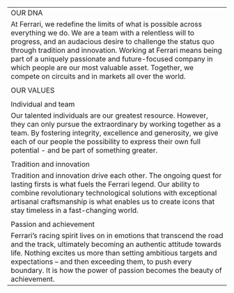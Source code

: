 |   |
|---|
|OUR DNA|
|At Ferrari, we redefine the limits of what is possible across everything we do. We are a team with a relentless will to progress, and an audacious desire to challenge the status quo through tradition and innovation. Working at Ferrari means being part of a uniquely passionate and future-focused company in which people are our most valuable asset. Together, we compete on circuits and in markets all over the world.|
||
|OUR VALUES|
||
|Individual and team|
|Our talented individuals are our greatest resource. However, they can only pursue the extraordinary by working together as a team. By fostering integrity, excellence and generosity, we give each of our people the possibility to express their own full potential - and be part of something greater.|
||
|Tradition and innovation|
|Tradition and innovation drive each other. The ongoing quest for lasting firsts is what fuels the Ferrari legend. Our ability to combine revolutionary technological solutions with exceptional artisanal craftsmanship is what enables us to create icons that stay timeless in a fast-changing world.|
||
|Passion and achievement|
|Ferrari’s racing spirit lives on in emotions that transcend the road and the track, ultimately becoming an authentic attitude towards life. Nothing excites us more than setting ambitious targets and expectations – and then exceeding them, to push every boundary. It is how the power of passion becomes the beauty of achievement.|